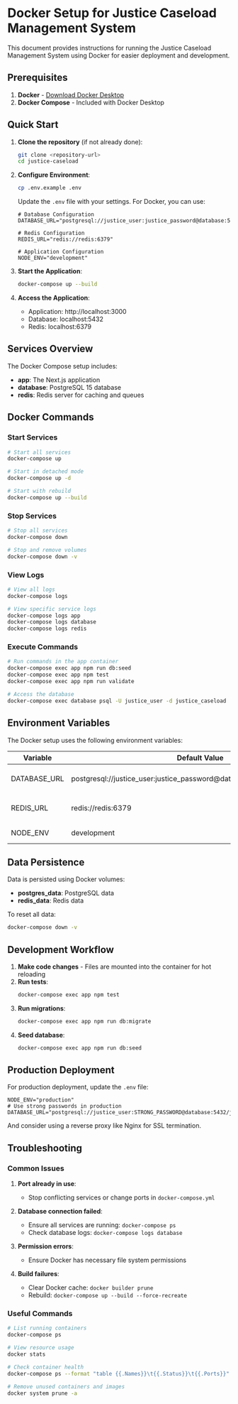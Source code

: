# Docker Setup for Justice Caseload Management System

This document provides instructions for running the Justice Caseload Management System using Docker for easier deployment and development.

## Prerequisites

1. **Docker** - [Download Docker Desktop](https://www.docker.com/products/docker-desktop/)
2. **Docker Compose** - Included with Docker Desktop

## Quick Start

1. **Clone the repository** (if not already done):
   ```bash
   git clone <repository-url>
   cd justice-caseload
   ```

2. **Configure Environment**:
   ```bash
   cp .env.example .env
   ```
   
   Update the `.env` file with your settings. For Docker, you can use:
   ```env
   # Database Configuration
   DATABASE_URL="postgresql://justice_user:justice_password@database:5432/justice_caseload"
   
   # Redis Configuration
   REDIS_URL="redis://redis:6379"
   
   # Application Configuration
   NODE_ENV="development"
   ```

3. **Start the Application**:
   ```bash
   docker-compose up --build
   ```

4. **Access the Application**:
   - Application: http://localhost:3000
   - Database: localhost:5432
   - Redis: localhost:6379

## Services Overview

The Docker Compose setup includes:

- **app**: The Next.js application
- **database**: PostgreSQL 15 database
- **redis**: Redis server for caching and queues

## Docker Commands

### Start Services
```bash
# Start all services
docker-compose up

# Start in detached mode
docker-compose up -d

# Start with rebuild
docker-compose up --build
```

### Stop Services
```bash
# Stop all services
docker-compose down

# Stop and remove volumes
docker-compose down -v
```

### View Logs
```bash
# View all logs
docker-compose logs

# View specific service logs
docker-compose logs app
docker-compose logs database
docker-compose logs redis
```

### Execute Commands
```bash
# Run commands in the app container
docker-compose exec app npm run db:seed
docker-compose exec app npm test
docker-compose exec app npm run validate

# Access the database
docker-compose exec database psql -U justice_user -d justice_caseload
```

## Environment Variables

The Docker setup uses the following environment variables:

| Variable | Default Value | Description |
|----------|---------------|-------------|
| DATABASE_URL | postgresql://justice_user:justice_password@database:5432/justice_caseload | PostgreSQL connection string |
| REDIS_URL | redis://redis:6379 | Redis connection string |
| NODE_ENV | development | Node.js environment |

## Data Persistence

Data is persisted using Docker volumes:

- **postgres_data**: PostgreSQL data
- **redis_data**: Redis data

To reset all data:
```bash
docker-compose down -v
```

## Development Workflow

1. **Make code changes** - Files are mounted into the container for hot reloading
2. **Run tests**:
   ```bash
   docker-compose exec app npm test
   ```
3. **Run migrations**:
   ```bash
   docker-compose exec app npm run db:migrate
   ```
4. **Seed database**:
   ```bash
   docker-compose exec app npm run db:seed
   ```

## Production Deployment

For production deployment, update the `.env` file:

```env
NODE_ENV="production"
# Use strong passwords in production
DATABASE_URL="postgresql://justice_user:STRONG_PASSWORD@database:5432/justice_caseload"
```

And consider using a reverse proxy like Nginx for SSL termination.

## Troubleshooting

### Common Issues

1. **Port already in use**:
   - Stop conflicting services or change ports in `docker-compose.yml`

2. **Database connection failed**:
   - Ensure all services are running: `docker-compose ps`
   - Check database logs: `docker-compose logs database`

3. **Permission errors**:
   - Ensure Docker has necessary file system permissions

4. **Build failures**:
   - Clear Docker cache: `docker builder prune`
   - Rebuild: `docker-compose up --build --force-recreate`

### Useful Commands

```bash
# List running containers
docker-compose ps

# View resource usage
docker stats

# Check container health
docker-compose ps --format "table {{.Names}}\t{{.Status}}\t{{.Ports}}"

# Remove unused containers and images
docker system prune -a
```